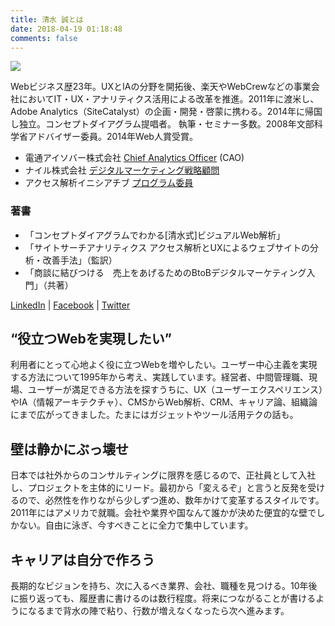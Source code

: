 ```yaml
---
title: 清水 誠とは
date: 2018-04-19 01:18:48
comments: false
---
```


[![](/images/makoto-shimizu-interview-by-loftwork.png)](https://www.opencu.com/2010/04/shimzumakoto1/)

Webビジネス歴23年。UXとIAの分野を開拓後、楽天やWebCrewなどの事業会社においてIT・UX・アナリティクス活用による改革を推進。2011年に渡米し、Adobe Analytics（SiteCatalyst）の企画・開発・啓蒙に携わる。2014年に帰国し独立。コンセプトダイアグラム提唱者。
執筆・セミナー多数。2008年文部科学省アドバイザー委員。2014年Web人賞受賞。

* 電通アイソバー株式会社 [Chief Analytics Officer](https://www.dentsuisobar.com/news/2013-0515/) (CAO)
* ナイル株式会社 [デジタルマーケティング戦略顧問](http://nyle.co.jp/?p=5451)
* アクセス解析イニシアチブ [プログラム委員](http://a2i.jp/about/staff/)

### 著書
* 「コンセプトダイアグラムでわかる[清水式]ビジュアルWeb解析」
* 「サイトサーチアナリティクス  アクセス解析とUXによるウェブサイトの分析・改善手法」（監訳）
* 「商談に結びつける　売上をあげるためのBtoBデジタルマーケティング入門」（共著）

[LinkedIn](https://www.linkedin.com/in/smz71/) | [Facebook](https://www.facebook.com/makoto.shimizu1) | [Twitter](https://twitter.com/mak00s)

## “役立つWebを実現したい”

利用者にとって心地よく役に立つWebを増やしたい。ユーザー中心主義を実現する方法について1995年から考え、実践しています。経営者、中間管理職、現場、ユーザーが満足できる方法を探すうちに、UX（ユーザーエクスペリエンス）やIA（情報アーキテクチャ）、CMSからWeb解析、CRM、キャリア論、組織論にまで広がってきました。たまにはガジェットやツール活用テクの話も。

## 壁は静かにぶっ壊せ

日本では社外からのコンサルティングに限界を感じるので、正社員として入社し、プロジェクトを主体的にリード。最初から「変えるぞ」と言うと反発を受けるので、必然性を作りながら少しずつ進め、数年かけて変革するスタイルです。2011年にはアメリカで就職。会社や業界や国なんて誰かが決めた便宜的な壁でしかない。自由に泳ぎ、今すべきことに全力で集中しています。

## キャリアは自分で作ろう

長期的なビジョンを持ち、次に入るべき業界、会社、職種を見つける。10年後に振り返っても、履歴書に書けるのは数行程度。将来につながることが書けるようになるまで背水の陣で粘り、行数が増えなくなったら次へ進みます。